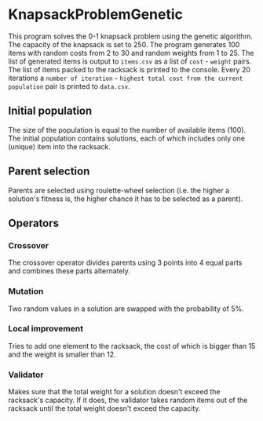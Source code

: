 # KnapsackProblemGenetic
This program solves the 0-1 knapsack problem using the genetic algorithm. The capacity of the knapsack is set to 250. The program generates 100 items with random costs from 2 to 30 and random weights from 1 to 25. The list of generated items is output to `items.csv` as a list of `cost` - `weight` pairs. The list of items packed to the racksack is printed to the console. Every 20 iterations a `number of iteration` - `highest total cost from the current population` pair is printed to `data.csv`.  

## Initial population
The size of the population is equal to the number of available items (100). The initial population contains solutions, each of which includes only one (unique) item into the racksack.

## Parent selection
Parents are selected using roulette-wheel selection (i.e. the higher a solution's fitness is, the higher chance it has to be selected as a parent).

## Operators
### Crossover
The crossover operator divides parents using 3 points into 4 equal parts and combines these parts alternately.

### Mutation
Two random values in a solution are swapped with the probability of 5%.

### Local improvement
Tries to add one element to the racksack, the cost of which is bigger than 15 and the weight is smaller than 12.

### Validator
Makes sure that the total weight for a solution doesn't exceed the racksack's capacity. If it does, the validator takes random items out of the racksack until the total weight doesn't exceed the capacity.
